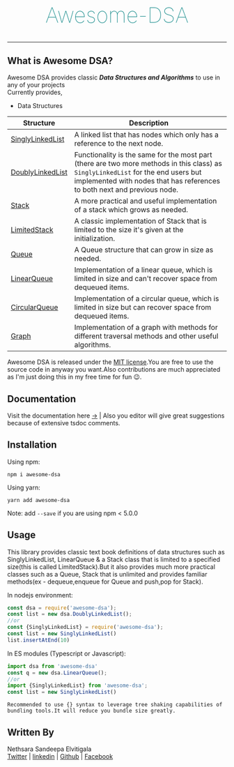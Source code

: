 <h1 style="color: teal;text-align:center;font-weight: 100;font-size: 48px">Awesome-DSA</h1>

___

## What is Awesome DSA?

Awesome DSA provides classic **_Data Structures and Algorithms_** to use in any of your projects  
Currently provides,

- Data Structures

| Structure             | Description                                                                                       |
| --------------------- | --------------------------------------------------------------------------------------------------|
| [SinglyLinkedList](https://nethrenial.github.io/awesome-dsa/classes/SinglyLinkedList.html)    | A linked list that has nodes which only has a reference to the next node.                         |
| [DoublyLinkedList](https://nethrenial.github.io/awesome-dsa/classes/DoublyLinkedList.html)    | Functionality is the same for the most part (there are two more methods in this class) as `SinglyLinkedList` for the end users but  implemented with nodes that has references to both next and previous node.                            |
| [Stack](https://nethrenial.github.io/awesome-dsa/classes/Stack.html)               | A more practical and useful implementation of a stack which grows as needed.                                      |
| [LimitedStack](https://nethrenial.github.io/awesome-dsa/classes/LimitedStack.html)        | A classic implementation of Stack that is limited to the size it's given at the initialization. |
| [Queue](https://nethrenial.github.io/awesome-dsa/classes/Queue.html)               | A Queue structure that can grow in size as needed.                           |
| [LinearQueue](https://nethrenial.github.io/awesome-dsa/classes/LinearQueue.html)         | Implementation of a linear queue, which is limited in size and can't recover space from dequeued items.              |
| [CircularQueue](https://nethrenial.github.io/awesome-dsa/classes/CircularQueue.html)       | Implementation of a circular queue, which is limited in size but can recover space from dequeued items.                                         |
| [Graph](https://nethrenial.github.io/awesome-dsa/classes/Graph.html)               | Implementation of a graph with methods for different traversal methods and other useful algorithms. |

Awesome DSA is released under the [MIT license](raw.githubusercontent.com/Nethrenial/awesome-dsa/doubly-linked-list/LICENSE).You are free to use the source code in anyway you want.Also contributions are much appreciated as I'm just doing this in my free time for fun 😉.

## Documentation

Visit the documentation here [&rightarrow;](https://nethrenial.github.io/awesome-dsa/modules.html) | Also you editor will give great suggestions because of extensive tsdoc comments.

## Installation

Using npm:

```shell
npm i awesome-dsa
```

Using yarn:

```shell
yarn add awesome-dsa
```

Note: add `--save` if you are using npm < 5.0.0

## Usage

This library provides classic text book definitions of data structures such as SinglyLinkedList, LinearQueue & a Stack class that is limited to a specified size(this is called LimitedStack).But it also provides much more practical classes such as a Queue, Stack that is unlimited and provides familiar methods(ex - dequeue,enqueue for Queue and  push,pop for Stack).

In nodejs environment:

```js
const dsa = require('awesome-dsa');
const list = new dsa.DoublyLinkedList();
//or
const {SinglyLinkedList} = require('awesome-dsa');
const list = new SinglyLinkedList()
list.insertAtEnd(10)
```

In ES modules (Typescript or Javascript):

```ts
import dsa from 'awesome-dsa'
const q = new dsa.LinearQueue();
//or
import {SinglyLinkedList} from 'awesome-dsa';
const list = new SinglyLinkedList()
```

`
Recommended to use {} syntax to leverage tree shaking capabilities of bundling tools.It will reduce you bundle size greatly.
`

## Written By  

Nethsara Sandeepa Elvitigala  
[Twitter](https://twitter.com/NethsaraE) | [linkedin](www.linkedin.com/in/nethsara-elvitigala) | [Github](https://github.com/Nethrenial) | [Facebook](https://facebook.com/nethsara.sandeepa)
